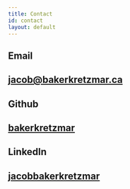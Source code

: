 ```yaml
---
title: Contact
id: contact
layout: default
---
```


## Email
## [jacob@bakerkretzmar.ca](mailto:jacob@bakerkretzmar.ca)

## Github
## [bakerkretzmar](https://github.com/bakerkretzmar)

## LinkedIn
## [jacobbakerkretzmar](https://www.linkedin.com/in/jacobbakerkretzmar)
